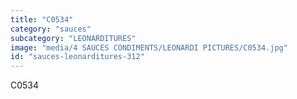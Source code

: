 ```yaml
---
title: "C0534"
category: "sauces"
subcategory: "LEONARDITURES"
image: "media/4 SAUCES CONDIMENTS/LEONARDI PICTURES/C0534.jpg"
id: "sauces-leonarditures-312"
---
```


C0534
